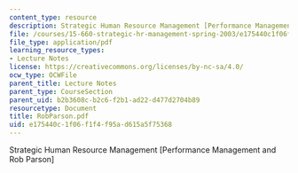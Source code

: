 ```yaml
---
content_type: resource
description: Strategic Human Resource Management [Performance Management and Rob Parson]
file: /courses/15-660-strategic-hr-management-spring-2003/e175440c1f06f1f4f95ad615a5f75368_RobParson.pdf
file_type: application/pdf
learning_resource_types:
- Lecture Notes
license: https://creativecommons.org/licenses/by-nc-sa/4.0/
ocw_type: OCWFile
parent_title: Lecture Notes
parent_type: CourseSection
parent_uid: b2b3608c-b2c6-f2b1-ad22-d477d2704b89
resourcetype: Document
title: RobParson.pdf
uid: e175440c-1f06-f1f4-f95a-d615a5f75368
---
```

Strategic Human Resource Management [Performance Management and Rob Parson]